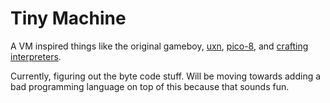 # Tiny Machine

A VM inspired things like the original gameboy, [uxn](https://100r.co/site/uxn.html), [pico-8](https://www.lexaloffle.com/pico-8.php), and [crafting interpreters](craftinginterpreters.com/).

Currently, figuring out the byte code stuff. Will be moving towards adding a bad programming language on top of this because that sounds fun.